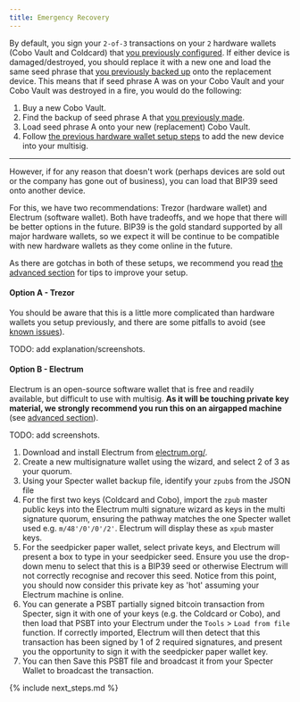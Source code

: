 ```yaml
---
title: Emergency Recovery
---
```


By default, you sign your `2-of-3` transactions on your `2` hardware wallets (Cobo Vault and Coldcard) that [you previously configured](/setup-wallets/).
If either device is damaged/destroyed, you should replace it with a new one and load the same seed phrase that [you previously backed up](/backup-wallet/seeds) onto the replacement device.
This means that if seed phrase A was on your Cobo Vault and your Cobo Vault was destroyed in a fire, you would do the following:
1. Buy a new Cobo Vault.
2. Find the backup of seed phrase A that [you previously made](/backup-wallet/seeds).
3. Load seed phrase A onto your new (replacement) Cobo Vault.
4. Follow [the previous hardware wallet setup steps](/setup-wallets/) to add the new device into your multisig.

---

However, if for any reason that doesn't work (perhaps devices are sold out or the company has gone out of business), you can load that BIP39 seed onto another device.

For this, we have two recommendations: Trezor (hardware wallet) and Electrum (software wallet).
Both have tradeoffs, and we hope that there will be better options in the future.
BIP39 is the gold standard supported by all major hardware wallets, so we expect it will be continue to be compatible with new hardware wallets as they come online in the future.

As there are gotchas in both of these setups, we recommend you read [the advanced section](advanced) for tips to improve your setup.

#### Option A - Trezor
You should be aware that this is a little more complicated than hardware wallets you setup previously, and there are some pitfalls to avoid (see [known issues](/known-issues/hardware/trezor)).

TODO: add explanation/screenshots.

#### Option B - Electrum
Electrum is an open-source software wallet that is free and readily available, but difficult to use with multisig.
**As it will be touching private key material, we strongly recommend you run this on an airgapped machine** (see [advanced section](advanced)).

TODO: add screenshots.

1. Download and install Electrum from [electrum.org/](https://electrum.org/).
2. Create a new multisignature wallet using the wizard, and select 2 of 3  as your quorum.
3. Using your Specter wallet backup file, identify your `zpub`s from the JSON file
4. For the first two keys (Coldcard and Cobo), import the `zpub` master public keys into the Electrum multi signature wizard as keys in the multi signature quorum, ensuring the pathway matches the one Specter wallet used e.g. `m/48'/0'/0'/2'`.
Electrum will display these as `xpub` master keys.
5. For the seedpicker paper wallet, select private keys, and Electrum will present a box to type in your seedpicker seed.
Ensure you use the drop-down menu to select that this is a BIP39 seed or otherwise Electrum will not correctly recognise and recover this seed.
Notice from this point, you should now consider this private key as 'hot' assuming your Electrum machine is online.
6. You can generate a PSBT partially signed bitcoin transaction from Specter, sign it with one of your keys (e.g. the Coldcard or Cobo), and then load that PSBT into your Electrum under the `Tools` > `Load from file` function.
If correctly imported, Electrum will then detect that this transaction has been signed by 1 of 2 required signatures, and present you the opportunity to sign it with the seedpicker paper wallet key. 
7. You can then Save this PSBT file and broadcast it from your Specter Wallet to broadcast the transaction. 

{% include next_steps.md %}
